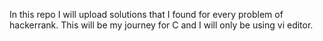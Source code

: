 In this repo I will upload solutions that I found for every problem of hackerrank. This will be my journey for C and I will only be using vi editor.
